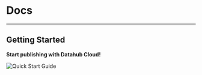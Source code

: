 # Docs

---

## Getting Started

**Start publishing with Datahub Cloud!**

![Quick Start Guide](https://staging-dev.datahub.io/@Daniellappv/cloud-tutorial)
